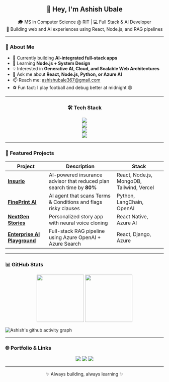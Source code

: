 <h2 align="center">👋 Hey, I'm Ashish Ubale</h2>

<p align="center">
  🎓 MS in Computer Science @ RIT | 💻 Full Stack & AI Developer <br/>
  🚀 Building web and AI experiences using React, Node.js, and RAG pipelines
</p>

---

### 🧠 About Me
- 🔭 Currently building **AI-integrated full-stack apps**
- 🌱 Learning **Node.js + System Design**
- 💡 Interested in **Generative AI, Cloud, and Scalable Web Architectures**
- 💬 Ask me about **React, Node.js, Python, or Azure AI**
- 📫 Reach me: [ashishubale367@gmail.com](mailto:ashishubale367@gmail.com)
- ⚽ Fun fact: I play football and debug better at midnight 😄

---

<h3 align="center">🛠️ Tech Stack</h3>

<p align="center">
  <!-- Languages -->
  <img src="https://skillicons.dev/icons?i=python,java,js,cpp,html,css,ts" /><br/>
  <!-- Frameworks -->
  <img src="https://skillicons.dev/icons?i=react,nextjs,nodejs,express,django,reactnative,tailwind" /><br/>
  <!-- Cloud & Databases -->
  <img src="https://skillicons.dev/icons?i=aws,azure,gcp,mongodb,mysql,postgres,docker" /><br/>
  <!-- Tools -->
  <img src="https://skillicons.dev/icons?i=git,github,vscode,postman,vercel,linux" />
</p>

---

### 🚀 Featured Projects

| Project | Description | Stack |
|----------|--------------|--------|
| [**Insurio**](https://insurio.netlify.app) | AI-powered insurance advisor that reduced plan search time by **80%** | React, Node.js, MongoDB, Tailwind, Vercel |
| [**FinePrint AI**](https://github.com/ASH367/LegalAid-AI) | AI agent that scans Terms & Conditions and flags risky clauses | Python, LangChain, OpenAI |
| [**NextGen Stories**](#) | Personalized story app with neural voice cloning | React Native, Azure AI |
| [**Enterprise AI Playground**](#) | Full-stack RAG pipeline using Azure OpenAI + Azure Search | React, Django, Azure |

---

### 📊 GitHub Stats

<p align="center">
  <img src="https://github-readme-stats.vercel.app/api?username=ASH367&show_icons=true&theme=radical" height="150" />
  <img src="https://github-readme-stats.vercel.app/api/top-langs/?username=ASH367&layout=compact&theme=radical" height="150" />
</p>

![Ashish's github activity graph](https://github-readme-activity-graph.vercel.app/graph?username=ASH367&theme=react-dark)

---

### 🌐 Portfolio & Links
<p align="center">
  <a href="https://insurio.netlify.app"><img src="https://img.shields.io/badge/Portfolio-%230077B5.svg?style=for-the-badge&logo=vercel&logoColor=white"/></a>
  <a href="https://linkedin.com/in/ashish-ubale"><img src="https://img.shields.io/badge/LinkedIn-%230077B5.svg?style=for-the-badge&logo=linkedin&logoColor=white"/></a>
  <a href="https://github.com/ASH367"><img src="https://img.shields.io/badge/GitHub-%2312100E.svg?style=for-the-badge&logo=github&logoColor=white"/></a>
</p>

---

<p align="center">✨ Always building, always learning ✨</p>
